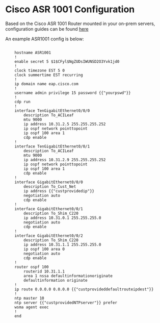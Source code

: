 # Cisco ASR 1001 Configuration

Based on the Cisco ASR 1001 Router mounted in your on-prem servers, configuration guides can be found [here](https://www.cisco.com/c/en/us/support/routers/asr-1001-router/model.html#ConfigurationGuides)

An example ASR1001 config is below: 

```shell

    hostname ASR1001
    !
    enable secret 5 $1$CFyl$NgZUDsIWUNSD2O3Yvk1jd0
    !
    clock timezone EST ­5 0
    clock summer­time EST recurring
    !
    ip domain name eap.cisco.com
    !
    username admin privilege 15 password {{"your­pswd"}}
    !
    cdp run 
    !
    interface TenGigabitEthernet0/0/0
        description To_ACI­Leaf
        mtu 9000
        ip address 10.31.2.5 255.255.255.252
        ip ospf network point­to­point
        ip ospf 100 area 1
        cdp enable
    !
    interface TenGigabitEthernet0/0/1
        description To_ACI­Leaf
        mtu 9000
        ip address 10.31.2.9 255.255.255.252
        ip ospf network point­to­point
        ip ospf 100 area 1
        cdp enable
    !
    interface GigabitEthernet0/0/0
        description To_Cust_Net
        ip address {{"cust­provided­ip"}}
        negotiation auto
        cdp enable
    !
    interface GigabitEthernet0/0/1
        description To_Shim_C220
        ip address 10.31.0.1 255.255.255.0
        negotiation auto
        cdp enable
    !
    interface GigabitEthernet0/0/2
        description To_Shim_C220
        ip address 10.31.1.1 255.255.255.0
        ip ospf 100 area 0
        negotiation auto
        cdp enable
    !
    router ospf 100
        router­id 10.31.1.1
        area 1 nssa default­information­originate
        default­information originate
    !
    ip route 0.0.0.0 0.0.0.0 {{"cust­provided­default­route­ip­dest"}}
    !
    ntp master 10
    ntp server {{"cust­provided­NTP­server"}} prefer
    wsma agent exec
    !
    end

```